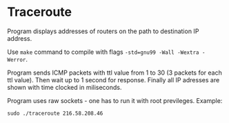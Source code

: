 # Traceroute #

Program displays addresses of routers on the path to destination IP address.

Use `make` command to compile with flags `-std=gnu99 -Wall -Wextra -Werror`.

Program sends ICMP packets with ttl value from 1 to 30 (3 packets for each ttl value). Then wait up to 1 second for response. Finally all IP adresses are shown with time clocked in miliseconds.

Program uses raw sockets - one has to run it with root previleges. Example:

`sudo ./traceroute 216.58.208.46`

